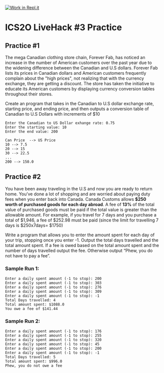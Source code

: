 [![Work in Repl.it](https://classroom.github.com/assets/work-in-replit-14baed9a392b3a25080506f3b7b6d57f295ec2978f6f33ec97e36a161684cbe9.svg)](https://classroom.github.com/online_ide?assignment_repo_id=3870281&assignment_repo_type=AssignmentRepo)
# ICS2O LiveHack #3 Practice


## Practice #1

The mega Canadian clothing store chain, Forever Fab, has noticed an increase in the number 
of American customers over the past year due to the widening difference between the Canadian 
and U.S dollars.  Forever Fab lists its prices in Canadian dollars and American customers 
frequently complain about the "high prices", not realizing that with the currency exchange, 
they are getting a discount.   The store has taken the initiative to educate its American 
customers by displaying currency conversion tables throughout their stores.

Create an program that takes in the Canadian to U.S dollar exchange rate, starting price, and ending price, and then outputs a conversion table of Canadian to U.S Dollars with increments of $10

```
Enter the Canadian to US Dollar exhange rate: 0.75
Enter the starting value: 10
Enter the end value: 200

Can Price  --> US Price
10 --> 7.5
20 --> 15
30 --> 22.5
...
200 --> 150.0
```

## Practice #2

You have been away traveling in the U.S and now you are ready to return home.  You’ve done a lot of shopping and are worried about paying duty fees when you enter back into Canada.  Canada Customs allows **$250 worth of purchased goods for each day abroad**.  A fee of **13%** of the total value of purchased goods must be paid if the total value is greater than the allowable amount.   For example, if you travel for 7 days and you purchase a total of $1,946, a fee of $252.98 must be paid (since the limit for travelling 7 days is $250x7days= $1750)

Write a program that allows you to enter the amount spent for each day of your trip, stopping once you enter -1.  Output the total days travelled and the total amount spent.  If a fee is owed based on the total amount spent and the number of days travelled output the fee.  Otherwise output “Phew, you do not have to pay a fee”.

### Sample Run 1:
```
Enter a daily spent amount (-1 to stop): 200
Enter a daily spent amount (-1 to stop): 303
Enter a daily spent amount (-1 to stop): 276
Enter a daily spent amount (-1 to stop): 309
Enter a daily spent amount (-1 to stop): -1
Total Days travelled: 4
Total amount spent: $1088.0
You owe a fee of $141.44
```

### Sample Run 2:
```
Enter a daily spent amount (-1 to stop): 176  
Enter a daily spent amount (-1 to stop): 255  
Enter a daily spent amount (-1 to stop): 320  
Enter a daily spent amount (-1 to stop): 45  
Enter a daily spent amount (-1 to stop): 200  
Enter a daily spent amount (-1 to stop): -1  
Total Days travelled: 5  
Total amount spent: $996.0  
Phew, you do not owe a fee  
```


